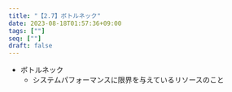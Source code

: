 ```yaml
---
title: "【2.7】ボトルネック"
date: 2023-08-18T01:57:36+09:00
tags: [""]
seq: [""]
draft: false
---
```


- ボトルネック
  - システムパフォーマンスに限界を与えているリソースのこと